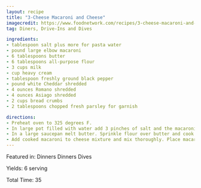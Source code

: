 ```yaml
---
layout: recipe
title: "3-Cheese Macaroni and Cheese"
imagecredit: https://www.foodnetwork.com/recipes/3-cheese-macaroni-and-cheese-recipe-1948199
tag: Diners, Drive-Ins and Dives

ingredients:
- tablespoon salt plus more for pasta water
- pound large elbow macaroni
- 6 tablespoons butter
- 6 tablespoons all-purpose flour
- 3 cups milk
- cup heavy cream
- tablespoon freshly ground black pepper
- pound white Cheddar shredded
- 4 ounces Romano shredded
- 4 ounces Asiago shredded
- 2 cups bread crumbs 
- 2 tablespoons chopped fresh parsley for garnish

directions:
- Preheat oven to 325 degrees F.
- In large pot filled with water add 3 pinches of salt and the macaroni and place over high heat. Bring to a boil and let cook until al dente about 8 minutes. Drain. Set aside.
- In a large saucepan melt butter. Sprinkle flour over butter and cook 2 to 3 minutes on medium heat whisking until a roux or paste forms. Add cold milk and whisk vigorously until dissolved. Cook sauce on medium-low heat until thick and bubbly. Add heavy cream all cheeses 1 tablespoon of salt and 1 tablespoon pepper. Cook until cheeses are fully melted stirring occasionally.
- Add cooked macaroni to cheese mixture and mix thoroughly. Place macaroni mixture in a 13 by 9 baking dish and top with breadcrumbs. Place in the oven and bake for 12 to 15 minutes or until golden brown. Top with fresh parsley and serve.
---
```


Featured in: Dinners Dinners Dives

Yields: 6 serving

Total Time: 35
